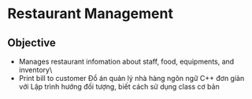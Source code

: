 # Restaurant Management

## Objective
- Manages restaurant infomation about staff, food, equipments, and inventory\
- Print bill to customer
Đồ án quản lý nhà hàng ngôn ngữ C++ đơn giản với Lập trình hướng đối tượng, biết cách sử dụng class cơ bản
